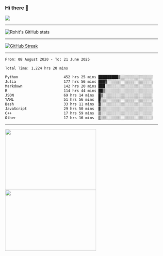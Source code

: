 ### Hi there 👋

 ![](https://komarev.com/ghpvc/?username=RohitRathore1&color=blueviolet)

<hr/>

![Rohit's GitHub stats](https://github-readme-stats.vercel.app/api?username=RohitRathore1&show_icons=true&theme=transparent)

<hr/>

[![GitHub Streak](http://github-readme-streak-stats.herokuapp.com?user=RohitRathore1&theme=dark&mode=weekly)](https://git.io/streak-stats)

<hr/>

<!--START_SECTION:waka-->

```txt
From: 08 August 2020 - To: 21 June 2025

Total Time: 1,224 hrs 20 mins

Python                     452 hrs 25 mins █████████▒░░░░░░░░░░░░░░░   36.95 %
Julia                      177 hrs 56 mins ███▓░░░░░░░░░░░░░░░░░░░░░   14.53 %
Markdown                   142 hrs 20 mins ███░░░░░░░░░░░░░░░░░░░░░░   11.63 %
R                          114 hrs 44 mins ██▒░░░░░░░░░░░░░░░░░░░░░░   09.37 %
JSON                       69 hrs 14 mins  █▒░░░░░░░░░░░░░░░░░░░░░░░   05.66 %
YAML                       51 hrs 56 mins  █░░░░░░░░░░░░░░░░░░░░░░░░   04.24 %
Bash                       33 hrs 11 mins  ▓░░░░░░░░░░░░░░░░░░░░░░░░   02.71 %
JavaScript                 29 hrs 50 mins  ▓░░░░░░░░░░░░░░░░░░░░░░░░   02.44 %
C++                        17 hrs 59 mins  ▒░░░░░░░░░░░░░░░░░░░░░░░░   01.47 %
Other                      17 hrs 16 mins  ▒░░░░░░░░░░░░░░░░░░░░░░░░   01.41 %
```

<!--END_SECTION:waka-->

<hr/>

<p>
  <img src="https://wakatime.com/share/@TeAmp0is0N/3935ee43-08a3-493e-8b95-60c1f9204b15.svg" width="300" height="200">
  <img src="https://wakatime.com/share/@TeAmp0is0N/8717aacc-7340-44e0-abb1-987dc9823fcd.svg" width="300" height="200">
</p>




